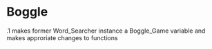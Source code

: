 # Boggle

.1 makes former Word_Searcher instance a Boggle_Game variable and makes approriate changes to functions